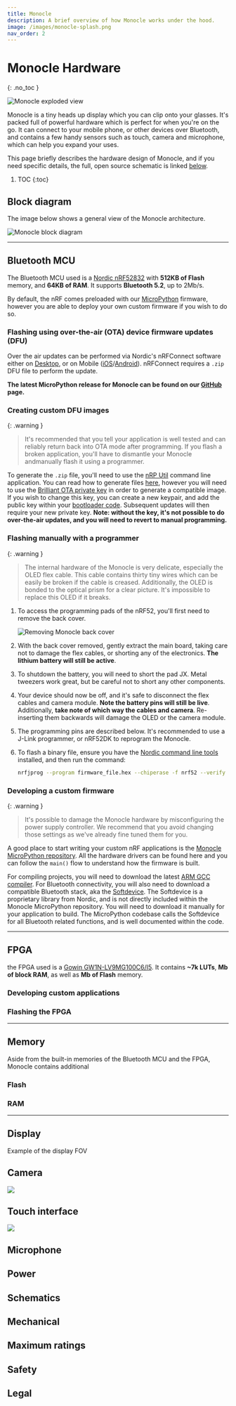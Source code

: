 ```yaml
---
title: Monocle
description: A brief overview of how Monocle works under the hood.
image: /images/monocle-splash.png
nav_order: 2
---
```


# Monocle Hardware
{: .no_toc }

![Monocle exploded view](/images/monocle/exploded-annotated-view.png)

Monocle is a tiny heads up display which you can clip onto your glasses. It's packed full of powerful hardware which is perfect for when you're on the go. It can connect to your mobile phone, or other devices over Bluetooth, and contains a few handy sensors such as touch, camera and microphone, which can help you expand your uses.

This page briefly describes the hardware design of Monocle, and if you need specific details, the full, open source schematic is linked [below](#schematics).

1. TOC
{:toc}

## Block diagram

The image below shows a general view of the Monocle architecture.

![Monocle block diagram](/images/monocle/hw-block-diagram.drawio.png)

---

## Bluetooth MCU

The Bluetooth MCU used is a [Nordic nRF52832](https://infocenter.nordicsemi.com/pdf/nRF52832_PS_v1.8.pdf) with **512KB of Flash** memory, and **64KB of RAM**. It supports **Bluetooth 5.2**, up to 2Mb/s.

By default, the nRF comes preloaded with our [MicroPython](/micropython/micropython) firmware, however you are able to deploy your own custom firmware if you wish to do so.

### Flashing using over-the-air (OTA) device firmware updates (DFU)


Over the air updates can be performed via Nordic's nRFConnect software either on [Desktop](https://www.nordicsemi.com/Products/Development-tools/nrf-connect-for-desktop), or on Mobile ([iOS](https://apps.apple.com/se/app/nrf-connect-for-mobile/id1054362403)/[Android](https://www.google.com/url?sa=t&rct=j&q=&esrc=s&source=web&cd=&cad=rja&uact=8&ved=2ahUKEwjbtevyrf77AhUncPEDHfjiBSEQFnoECBIQAQ&url=https%3A%2F%2Fplay.google.com%2Fstore%2Fapps%2Fdetails%3Fid%3Dno.nordicsemi.android.mcp%26hl%3Den%26gl%3DUS&usg=AOvVaw26fnMv6YUhCDOx-ZZHre94)). nRFConnect requires a `.zip` DFU file to perform the update.

**The latest MicroPython release for Monocle can be found on our [GitHub](https://github.com/Itsbrilliantlabs/monocle-micropython/releases) page.**

### Creating custom DFU images

{: .warning }
> It's recommended that you tell your application is well tested and can reliably return back into OTA mode after programming. If you flash a broken application, you'll have to dismantle your Monocle andmanually flash it using a programmer.

To generate the `.zip` file, you'll need to use the [nRP Util](https://www.nordicsemi.com/Products/Development-tools/nrf-util) command line application. You can read how to generate files [here](https://infocenter.nordicsemi.com/index.jsp?topic=%2Fug_nrfutils%2FUG%2Fnrfutils%2Fnrfutil_intro.html), however you will need to use the [Brilliant OTA private key](https://github.com/Itsbrilliantlabs/monocle-micropython/blob/main/bootloader/published_privkey.pem) in order to generate a compatible image. If you wish to change this key, you can create a new keypair, and add the public key within your [bootloader code](https://github.com/Itsbrilliantlabs/monocle-micropython/blob/main/bootloader/dfu_public_key.c). Subsequent updates will then require your new private key. **Note: without the key, it's not possible to do over-the-air updates, and you will need to revert to manual programming.**

### Flashing manually with a programmer

{: .warning }
> The internal hardware of the Monocle is very delicate, especially the OLED flex cable. This cable contains thirty tiny wires which can be easily be broken if the cable is creased. Additionally, the OLED is bonded to the optical prism for a clear picture. It's impossible to replace this OLED if it breaks.

1. To access the programming pads of the nRF52, you'll first need to remove the back cover.

    ![Removing Monocle back cover](/images/monocle/removing-back-cover.png)

1. With the back cover removed, gently extract the main board, taking care not to damage the flex cables, or shorting any of the electronics. **The lithium battery will still be active**.

1. To shutdown the battery, you will need to short the pad JX. Metal tweezers work great, but be careful not to short any other components.

1. Your device should now be off, and it's safe to disconnect the flex cables and camera module. **Note the battery pins will still be live**. Additionally, **take note of which way the cables and camera**. Re-inserting them backwards will damage the OLED or the camera module.

1. The programming pins are described below. It's recommended to use a J-Link programmer, or nRF52DK to reprogram the Monocle.

1. To flash a binary file, ensure you have the [Nordic command line tools](https://www.nordicsemi.com/Products/Development-tools/nrf-command-line-tools) installed, and then run the command:

    ```bash
    nrfjprog --program firmware_file.hex --chiperase -f nrf52 --verify -r
    ```

### Developing a custom firmware

{: .warning }
> It's possible to damage the Monocle hardware by misconfiguring the power supply controller. We recommend that you avoid changing those settings as we've already fine tuned them for you.

A good place to start writing your custom nRF applications is the [Monocle MicroPython repository](https://github.com/Itsbrilliantlabs/monocle-micropython). All the hardware drivers can be found here and you can follow the `main()` flow to understand how the firmware is built.

For compiling projects, you will need to download the latest [ARM GCC compiler](https://developer.arm.com/downloads/-/gnu-rm). For Bluetooth connectivity, you will also need to download a compatible Bluetooth stack, aka the [Softdevice](https://www.nordicsemi.com/Products/Development-software/nrf5-sdk/download). The Softdevice is a proprietary library from Nordic, and is not directly included within the Monocle MicroPython repository. You will need to download it manually for your application to build. The MicroPython codebase calls the Softdevice for all Bluetooth related functions, and is well documented within the code.

---

## FPGA

the FPGA used is a [Gowin GW1N-LV9MG100C6/I5](https://www.mouser.se/datasheet/2/1033/GW1N_series_of_FPGA_Products_Data_Sheet-1830682.pdf). It contains **~7k LUTs**, **<TODO>Mb of block RAM**, as well as **<TODO>Mb of Flash** memory.

### Developing custom applications

### Flashing the FPGA

---

## Memory

Aside from the built-in memories of the Bluetooth MCU and the FPGA, Monocle contains additional 

### Flash

### RAM

---

## Display

Example of the display FOV

## Camera

![](/images/monocle/camera-fov.png)

## Touch interface

![](/images/monocle/touch-interface.png)

## Microphone

## Power

## Schematics

## Mechanical

## Maximum ratings

## Safety

## Legal